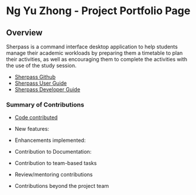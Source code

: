 # Ng Yu Zhong - Project Portfolio Page

## Overview

Sherpass is a command interface desktop application to help students manage their academic workloads
by preparing them a timetable to plan their activities, as well as encouraging them to
complete the activities with the use of the study session.

- [Sherpass Github](https://github.com/AY2122S2-CS2113T-T09-1/tp)
- [Sherpass User Guide](https://ay2122s2-cs2113t-t09-1.github.io/tp/UserGuide.html)
- [Sherpass Developer Guide](https://ay2122s2-cs2113t-t09-1.github.io/tp/DeveloperGuide.html)

### Summary of Contributions

- [Code contributed](https://nus-cs2113-ay2122s2.github.io/tp-dashboard/?search=yuzhongng&sort=groupTitle&sortWithin=title&timeframe=commit&mergegroup=&groupSelect=groupByRepos&breakdown=true&checkedFileTypes=docs~functional-code~test-code~other&since=2022-02-18)
      
    
- New features:
  
    

- Enhancements implemented:

  

- Contribution to Documentation:

    

- Contribution to team-based tasks



- Review/mentoring contributions

- Contributions beyond the project team





